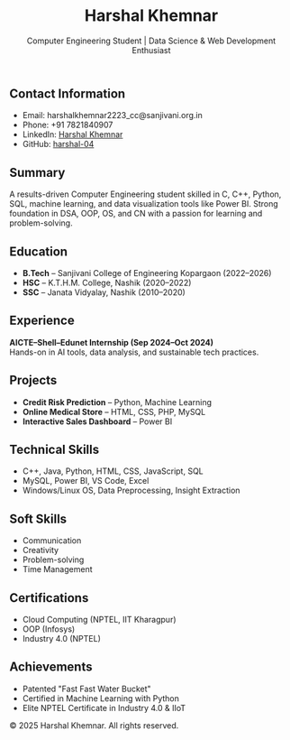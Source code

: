 <!DOCTYPE html>
<html lang="en">
<head>
  <meta charset="UTF-8">
  <meta name="viewport" content="width=device-width, initial-scale=1.0">
  <link rel="stylesheet" href="style.css">
</head>
<body>
  <header>
    <h1>Harshal Khemnar</h1>
    <p>Computer Engineering Student | Data Science & Web Development Enthusiast</p>
  </header>

  <section class="contact">
    <h2>Contact Information</h2>
    <ul>
      <li>Email: harshalkhemnar2223_cc@sanjivani.org.in</li>
      <li>Phone: +91 7821840907</li>
      <li>LinkedIn: <a href="https://www.linkedin.com/in/harshal-khemanar-7a4a89273" target="_blank">Harshal Khemnar</a></li>
      <li>GitHub: <a href="https://github.com/harshal-04" target="_blank">harshal-04</a></li>
    </ul>
  </section>

  <section class="summary">
    <h2>Summary</h2>
    <p>A results-driven Computer Engineering student skilled in C, C++, Python, SQL, machine learning, and data visualization tools like Power BI. Strong foundation in DSA, OOP, OS, and CN with a passion for learning and problem-solving.</p>
  </section>

  <section class="education">
    <h2>Education</h2>
    <ul>
      <li><strong>B.Tech</strong> – Sanjivani College of Engineering Kopargaon (2022–2026)</li>
      <li><strong>HSC</strong> – K.T.H.M. College, Nashik (2020–2022)</li>
      <li><strong>SSC</strong> – Janata Vidyalay, Nashik (2010–2020)</li>
    </ul>
  </section>

  <section class="experience">
    <h2>Experience</h2>
    <p><strong>AICTE–Shell–Edunet Internship (Sep 2024–Oct 2024)</strong><br>
    Hands-on in AI tools, data analysis, and sustainable tech practices.</p>
  </section>

  <section class="projects">
    <h2>Projects</h2>
    <ul>
      <li><strong>Credit Risk Prediction</strong> – Python, Machine Learning</li>
      <li><strong>Online Medical Store</strong> – HTML, CSS, PHP, MySQL</li>
      <li><strong>Interactive Sales Dashboard</strong> – Power BI</li>
    </ul>
  </section>

  <section class="skills">
    <h2>Technical Skills</h2>
    <ul>
      <li>C++, Java, Python, HTML, CSS, JavaScript, SQL</li>
      <li>MySQL, Power BI, VS Code, Excel</li>
      <li>Windows/Linux OS, Data Preprocessing, Insight Extraction</li>
    </ul>
  </section>

  <section class="soft-skills">
    <h2>Soft Skills</h2>
    <ul>
      <li>Communication</li>
      <li>Creativity</li>
      <li>Problem-solving</li>
      <li>Time Management</li>
    </ul>
  </section>

  <section class="certifications">
    <h2>Certifications</h2>
    <ul>
      <li>Cloud Computing (NPTEL, IIT Kharagpur)</li>
      <li>OOP (Infosys)</li>
      <li>Industry 4.0 (NPTEL)</li>
    </ul>
  </section>

  <section class="achievements">
    <h2>Achievements</h2>
    <ul>
      <li>Patented "Fast Fast Water Bucket"</li>
      <li>Certified in Machine Learning with Python</li>
      <li>Elite NPTEL Certificate in Industry 4.0 & IIoT</li>
    </ul>
  </section>

  <footer>
    <p>&copy; 2025 Harshal Khemnar. All rights reserved.</p>
  </footer>
</body>
</html>
